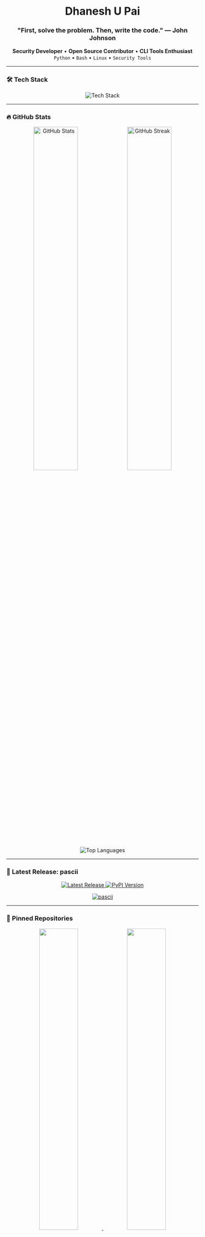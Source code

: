 <h1 align="center">Dhanesh U Pai</h1>
<h3 align="center">"First, solve the problem. Then, write the code." — John Johnson</h3>

<p align="center">
  <strong>Security Developer</strong> • <strong>Open Source Contributor</strong> • <strong>CLI Tools Enthusiast</strong><br>
  <code>Python</code> • <code>Bash</code> • <code>Linux</code> • <code>Security Tools</code>
</p>

---

### 🛠️ Tech Stack

<p align="center">
  <img src="https://skillicons.dev/icons?i=python,bash,linux,git,docker,vim,c,java" alt="Tech Stack"/>
</p>

---

### 🔥 GitHub Stats

<p align="center">
  <img src="https://github-readme-stats.vercel.app/api?username=cxuri&show_icons=true&theme=radical&hide_border=true" alt="GitHub Stats" width="48%"/>
  <img src="https://github-readme-streak-stats.herokuapp.com/?user=cxuri&theme=radical&hide_border=true" alt="GitHub Streak" width="48%"/>
</p>

<p align="center">
  <img src="https://github-readme-stats.vercel.app/api/top-langs/?username=cxuri&layout=compact&theme=radical&hide_border=true" alt="Top Languages"/>
</p>

---

### 🚀 Latest Release: pascii

<p align="center">
  <a href="https://github.com/cxuri/pascii/releases/latest">
    <img src="https://img.shields.io/github/v/release/cxuri/pascii?style=for-the-badge&color=blueviolet" alt="Latest Release">
  </a>
  <a href="https://pypi.org/project/pascii/">
    <img src="https://img.shields.io/pypi/v/pascii?style=for-the-badge&color=blue" alt="PyPI Version">
  </a>
</p>

<p align="center">
  <a href="https://github.com/cxuri/pascii">
    <img src="https://github-readme-stats.vercel.app/api/pin/?username=cxuri&repo=pascii&theme=radical&show_owner=true" alt="pascii">
  </a>
</p>

---

### 📌 Pinned Repositories

<p align="center">
  <a href="https://github.com/cxuri/pascii">
    <img src="https://github-readme-stats.vercel.app/api/pin/?username=cxuri&repo=pascii&theme=radical" width="45%">
  </a>
  <a href="https://github.com/cxuri/open-dpf">
    <img src="https://github-readme-stats.vercel.app/api/pin/?username=cxuri&repo=open-dpf&theme=radical" width="45%">
  </a>
</p>

---

<p align="center">
  <a href="https://www.linkedin.com/in/[your-profile]">
    <img src="https://img.shields.io/badge/LinkedIn-0077B5?style=for-the-badge&logo=linkedin&logoColor=white" alt="LinkedIn">
  </a>
  <a href="https://twitter.com/[your-handle]">
    <img src="https://img.shields.io/badge/Twitter-1DA1F2?style=for-the-badge&logo=twitter&logoColor=white" alt="Twitter">
  </a>
  <a href="mailto:your-email@example.com">
    <img src="https://img.shields.io/badge/Email-D14836?style=for-the-badge&logo=gmail&logoColor=white" alt="Email">
  </a>
</p>

<p align="center">
  <em>"Make it work, make it right, make it fast." — Kent Beck</em>
</p>
